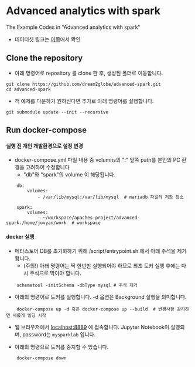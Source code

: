 # Advanced analytics with spark
The Example Codes in "Advanced analytics with spark"

- 데이터셋 링크는 [이쪽](https://github.com/yangsuh/aas/tree/6750bbc6ff17a21577710b661e0aea005146ea4e)애서 확인


## Clone the repository 
- 아래 명령어로 repository 를 clone 한 후, 생성된 폴더로 이동합니다.
```shell
git clone https://github.com/dream2globe/advanced-spark.git
cd advanced-spark
```
- 책 예제를 다운하기 원하신다면 추가로 아래 명령어를 실행합니다.
```shell
git submodule update --init --recursive
```

## Run docker-compose

#### 실행 전 개인 개발환경으로 설정 변경  
- docker-compose.yml 파일 내용 중 volumns의 ":" 앞쪽 path를 본인의 PC 환경을 고려하여 수정합니다
    - "db"와 "spark"의 volume 이 해당됩니다.

```shell
    db:
        volumes:
            - /var/lib/mysql:/var/lib/mysql  # mariadb 파일의 저장 장소
        
    spark:
        volumes:
            - ~/workspace/apaches-project/advanced-spark:/home/jovyan/work  # workspace
```

#### docker 실행
- 메타스토어 DB를 초기화하기 위해 /script/entrypoint.sh 에서 아래 주석을 제거합니다. 
    - (주의!) 아래 명령어는 딱 한번만 실행되어야 하므로 최초 도커 실행 후에는 다시 주석으로 막아야 합니다. 
```shell
    schematool -initSchema -dbType mysql # 주석 제거
```
- 아래의 명령어로 도커를 실행합니다. \-d 옵션은 Background 실행을 의미합니다.
```shell
    docker-compose up -d 혹은 docker-compose up --build  # 변경사항 감지하면 새롭게 빌딩 시작
```

- 웹 브라우저에서 [localhost:8889](localhost:8889) 에 접속합니다. Jupyter Notebook이 실행되며, password는 `mysparklab` 입니다.

- 아래의 명령으로 도커를 중지할 수 있습니다.
```shell
    docker-compose down
```
